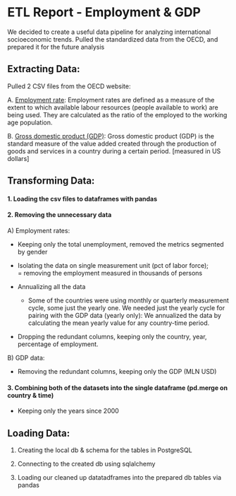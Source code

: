 # ETL Report - Employment & GDP

We decided to create a useful data pipeline for analyzing international socioeconomic trends. Pulled the standardized data from the OECD, and prepared it for the future analysis

## Extracting Data:

Pulled 2 CSV files from the OECD website:
    

A.  [Employment rate](https://data.oecd.org/emp/employment-rate.htm): Employment rates are defined as a measure of the extent to which available labour resources (people available to work) are being used. They are calculated as the ratio of the employed to the working age population.
    
B.  [Gross domestic product (GDP)](https://data.oecd.org/gdp/gross-domestic-product-gdp.htm): Gross domestic product (GDP) is the standard measure of the value added created through the production of goods and services in a country during a certain period. [measured in US dollars]
    

## Transforming Data:

#### 1.  Loading the csv files to dataframes with pandas
    
#### 2.  Removing the unnecessary data
    

A)  Employment rates:
    

-   Keeping only the total unemployment, removed the metrics segmented by gender
    
-   Isolating the data on single measurement unit (pct of labor force);  
    = removing the employment measured in thousands of persons
    
-   Annualizing all the data
    

    -  Some of the countries were using monthly or quarterly measurement cycle, some just the yearly one. We needed just the yearly cycle for pairing with the GDP data (yearly only): We annualized the data by calculating the mean yearly value for any country-time period.
    

-   Dropping the redundant columns, keeping only the country, year, percentage of employment.
    

B)  GDP data:
    

-   Removing the redundant columns, keeping only the GDP (MLN USD)
    

#### 3.  Combining both of the datasets into the single dataframe (pd.merge on country & time)
    

-  Keeping only the years since 2000
    

## Loading Data:

1.  Creating the local db & schema for the tables in PostgreSQL
    
2.  Connecting to the created db using sqlalchemy
    
3.  Loading our cleaned up datatadframes into the prepared db tables via pandas
